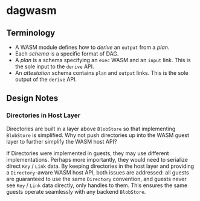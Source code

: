 # dagwasm

## Terminology

- A WASM module defines how to *derive* an `output` from a *plan*.
- Each *schema* is a specific format of DAG.
- A *plan* is a schema specifying an `exec` WASM and an `input` link. This is the sole input to the `derive` API.
- An *attestation* schema contains `plan` and `output` links. This is the sole output of the `derive` API.

## Design Notes

### Directories in Host Layer

Directories are built in a layer above `BlobStore` so that implementing `BlobStore` is simplified. Why not push directories up into the WASM guest layer to further simplify the WASM host API?

If Directories were implemented in guests, they may use different implementations. Perhaps more importantly, they would need to serialize direct `Key` / `Link` data. By keeping directories in the host layer and providing a `Directory`-aware WASM host API, both issues are addressed: all guests are guaranteed to use the same `Directory` convention, and guests never see `Key` / `Link` data directly, only handles to them. This ensures the same guests operate seamlessly with any backend `BlobStore`.
